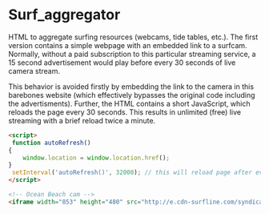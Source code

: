 # Surf_aggregator

HTML to aggregate surfing resources (webcams, tide tables, etc.). The first version contains a simple webpage with an embedded link to a surfcam. Normally, without a paid subscription to this particular streaming service, a 15 second advertisement would play before every 30 seconds of live camera stream. 

This behavior is avoided firstly by embedding the link to the camera in this barebones website (which effectively bypasses the original code including the advertisments). Further, the HTML contains a short JavaScript, which reloads the page every 30 seconds. This results in unlimited (free) live streaming with a brief reload twice a minute. 

```html
<script> 
 function autoRefresh()
{
	window.location = window.location.href();
}
 setInterval('autoRefresh()', 32000); // this will reload page after every 32 seconds (32000 milliseconds) 
</script>

<!-- Ocean Beach cam -->
<iframe width="853" height="480" src="http://e.cdn-surfline.com/syndication/embed/v1/player.html?id=4127" frameborder="0" scrolling="no" allowfullscreen></iframe><div style="margin: 10px 0px;"></div>
```
